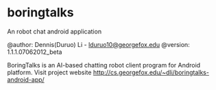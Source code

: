boringtalks
===========

An robot chat android application

@author: Dennis(Duruo) Li - lduruo10@georgefox.edu
@version: 1.1.1.07062012_beta

BoringTalks is an AI-based chatting robot client program for Android platform.
Visit project website http://cs.georgefox.edu/~dli/boringtalks-android-app/
